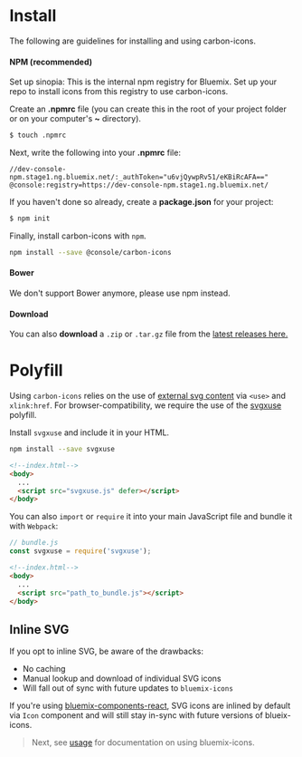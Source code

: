 # Install

The following are guidelines for installing and using carbon-icons.

#### NPM (recommended)

Set up sinopia: This is the internal npm registry for Bluemix. Set up your repo to install icons from this registry to use carbon-icons.

Create an **.npmrc** file (you can create this in the root of your project folder or on your computer's **~** directory).

```sh
$ touch .npmrc
```

Next, write the following into your **.npmrc** file:

```
//dev-console-npm.stage1.ng.bluemix.net/:_authToken="u6vjQywpRv51/eKBiRcAFA=="
@console:registry=https://dev-console-npm.stage1.ng.bluemix.net/
```

If you haven't done so already, create a **package.json** for your project:

```sh
$ npm init
```

Finally, install carbon-icons with `npm`.


```sh
npm install --save @console/carbon-icons
```


#### Bower

We don't support Bower anymore, please use npm instead.

#### Download 
You can also **download** a `.zip` or `.tar.gz` file from the [latest releases here.](https://github.ibm.com/Bluemix/bluemix-icons/releases)

# Polyfill

Using `carbon-icons` relies on the use of [external svg content](https://css-tricks.com/svg-sprites-use-better-icon-fonts/##Browser+Support) via `<use>` and `xlink:href`.
For browser-compatibility, we require the use of the [svgxuse](https://github.com/Keyamoon/svgxuse) polyfill.

Install `svgxuse` and include it in your HTML.

```sh
npm install --save svgxuse
```

```html
<!--index.html-->
<body>
  ...
  <script src="svgxuse.js" defer></script>
</body>
```

You can also `import` or `require` it into your main JavaScript file and bundle it with `Webpack`:

```js
// bundle.js
const svgxuse = require('svgxuse');
```

```html
<!--index.html-->
<body>
  ...
  <script src="path_to_bundle.js"></script>
</body>
```

## Inline SVG

If you opt to inline SVG, be aware of the drawbacks:

- No caching
- Manual lookup and download of individual SVG icons
- Will fall out of sync with future updates to `bluemix-icons`

If you're using [bluemix-components-react](https://github.ibm.com/Bluemix/bluemix-components-react), SVG icons are inlined by default via `Icon` component and will still stay in-sync with future versions of blueix-icons.

> Next, see [usage](https://github.ibm.com/Bluemix/bluemix-icons/blob/master/docs/usage.md) for documentation on using bluemix-icons.
